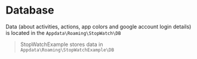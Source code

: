 # Database

Data (about activities, actions, app colors and google account login details) is located in the `Appdata\Roaming\StopWatch\DB`
> StopWatchExample stores data in `Appdata\Roaming\StopWatchExample\DB`
